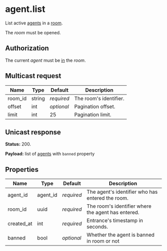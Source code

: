 # agent.list

List active [agents](../agent.md#agent) in a [room](../room.md#room).

The _room_ must be opened.

## Authorization

The current _agent_ must be [in](../room/enter.md) the _room_.

## Multicast request

Name    | Type   | Default    | Description
------- | ------ | ---------- | --------------------
room_id | string | _required_ | The room's identifier.
offset  | int    | _optional_ | Pagination offset.
limit   | int    |         25 | Pagination limit.

## Unicast response

**Status:** 200.

**Payload:** list of [agents](../agent.md#agent) with `banned` property

## Properties

Name       | Type     | Default    | Description
---------- | -------- | ---------- | ----------------------------------------------------
agent_id   | agent_id | _required_ | The agent's identifier who has entered the room.
room_id    | uuid     | _required_ | The room's identifier where the agent has entered.
created_at | int      | _required_ | Entrance's timestamp in seconds.
banned     | bool     | _optional_ | Whether the agent is banned in room or not

